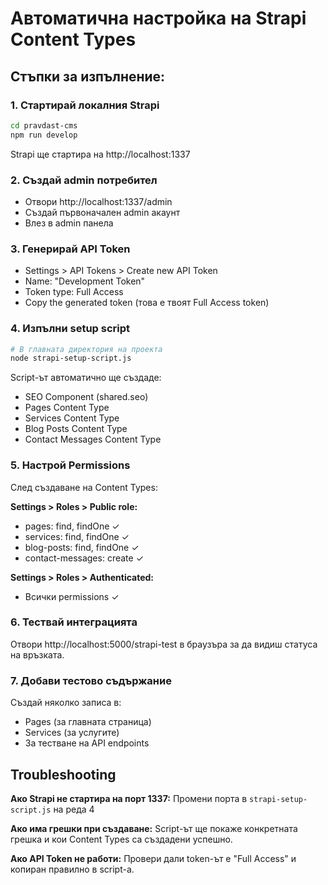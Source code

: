 # Автоматична настройка на Strapi Content Types

## Стъпки за изпълнение:

### 1. Стартирай локалния Strapi
```bash
cd pravdast-cms
npm run develop
```
Strapi ще стартира на http://localhost:1337

### 2. Създай admin потребител
- Отвори http://localhost:1337/admin
- Създай първоначален admin акаунт
- Влез в admin панела

### 3. Генерирай API Token
- Settings > API Tokens > Create new API Token
- Name: "Development Token"
- Token type: Full Access
- Copy the generated token (това е твоят Full Access token)

### 4. Изпълни setup script
```bash
# В главната директория на проекта
node strapi-setup-script.js
```

Script-ът автоматично ще създаде:
- SEO Component (shared.seo)
- Pages Content Type
- Services Content Type  
- Blog Posts Content Type
- Contact Messages Content Type

### 5. Настрой Permissions
След създаване на Content Types:

**Settings > Roles > Public role:**
- pages: find, findOne ✓
- services: find, findOne ✓
- blog-posts: find, findOne ✓
- contact-messages: create ✓

**Settings > Roles > Authenticated:**
- Всички permissions ✓

### 6. Тествай интеграцията
Отвори http://localhost:5000/strapi-test в браузъра за да видиш статуса на връзката.

### 7. Добави тестово съдържание
Създай няколко записа в:
- Pages (за главната страница)
- Services (за услугите)
- За тестване на API endpoints

## Troubleshooting

**Ако Strapi не стартира на порт 1337:**
Промени порта в `strapi-setup-script.js` на реда 4

**Ако има грешки при създаване:**
Script-ът ще покаже конкретната грешка и кои Content Types са създадени успешно.

**Ако API Token не работи:**
Провери дали token-ът е "Full Access" и копиран правилно в script-а.